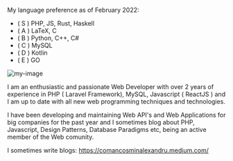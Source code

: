 My language preference as of February 2022:
* ( S ) PHP, JS, Rust, Haskell
* ( A ) LaTeX, C
* ( B ) Python, C++, C#
* ( C ) MySQL
* ( D ) Kotlin
* ( E ) GO

![my-image](https://user-images.githubusercontent.com/59416533/153570198-19d2bc2b-4a1c-41d9-b6c4-fab1b97dd7d3.png)

I am an enthusiastic and passionate Web Developer with over 2 years of experience in PHP ( Laravel Framework), MySQL, Javascript ( ReactJS ) and I am up to date with all new web programming techniques and technologies.

I have been developing and maintaining Web API's and Web Applications for big companies for the past year and I sometimes blog about PHP, Javascript, Design Patterns, Database Paradigms etc, being an active member of the Web comunity.

I sometimes write blogs: https://comancosminalexandru.medium.com/
